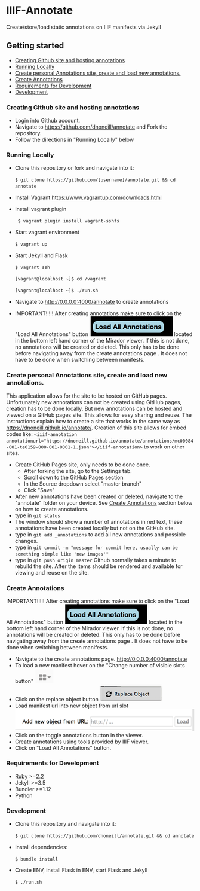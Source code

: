 # IIIF-Annotate

Create/store/load static annotations on IIIF manifests via Jekyll

## Getting started
<!-- TOC depthFrom:3 depthTo:6 withLinks:1 updateOnSave:1 orderedList:0 -->

- [Creating Github site and hosting annotations](#creating-github-site-and-hosting-annotations)
- [Running Locally](#running-locally)
- [Create personal Annotations site, create and load new annotations.](#create-personal-annotations-site-create-and-load-new-annotations)
- [Create Annotations](#create-annotations)
- [Requirements for Development](#requirements-for-development)
- [Development](#development)

<!-- /TOC -->
### Creating Github site and hosting annotations

- Login into Github account.
- Navigate to https://github.com/dnoneill/annotate and Fork the repository.
- Follow the directions in "Running Locally" below

### Running Locally
- Clone this repository or fork and navigate into it:

  `$ git clone https://github.com/[username]/annotate.git && cd annotate`

- Install Vagrant https://www.vagrantup.com/downloads.html
- Install vagrant plugin

  ` $ vagrant plugin install vagrant-sshfs`
- Start vagrant environment

  `$ vagrant up`
- Start Jekyll and Flask

  `$ vagrant ssh`

  `[vagrant@localhost ~]$ cd /vagrant`

  `[vagrant@localhost ~]$ ./run.sh`
- Navigate to http://0.0.0.0:4000/annotate to create annotations
- IMPORTANT!!!!! After creating annotations make sure to click on the "Load All Annotations" button ![load annotations button](images/load_annotations.png) located in the bottom left hand corner of the Mirador viewer. If this is not done, no annotations will be created or deleted. This only has to be done before navigating away from the create annotations page . It does not have to be done when switching between manifests.

### Create personal Annotations site, create and load new annotations.
This application allows for the site to be hosted on GitHub pages. Unfortunately new annotations can not be created using GitHub pages, creation has to be done locally. But new annotations can be hosted and viewed on a GitHub pages site. This allows for easy sharing and reuse. The instructions explain how to create a site that works in the same way as https://dnoneill.github.io/annotate/. Creation of this site allows for embed codes like: `<iiif-annotation annotationurl="https://dnoneill.github.io/annotate/annotations/mc00084-001-te0159-000-001-0001-1.json"></iiif-annotation>` to work on other sites.

- Create GitHub Pages site, only needs to be done once.
  - After forking the site, go to the Settings tab.
  - Scroll down to the GitHub Pages section
  - In the Source dropdown select "master branch"
  - Click "Save"
- After new annotations have been created or deleted, navigate to the "annotate" folder on your device. See [Create Annotations](#create-annotations) section below on how to create annotations.
- type in `git status`
- The window should show a number of annotations in red text, these annotations have been created locally but not on the GitHub site.
- type in `git add _annotations` to add all new annotations and possible changes.
- type in `git commit -m "message for commit here, usually can be something simple like 'new images'"`
- type in `git push origin master`
Github normally takes a minute to rebuild the site. After the items should be rendered and available for viewing and reuse on the site.

### Create Annotations
IMPORTANT!!!!! After creating annotations make sure to click on the "Load All Annotations" button ![load annotations button](images/load_annotations.png) located in the bottom left hand corner of the Mirador viewer. If this is not done, no annotations will be created or deleted. This only has to be done before navigating away from the create annotations page . It does not have to be done when switching between manifests.
- Navigate to the create annotations page. http://0.0.0.0:4000/annotate
- To load a new manifest hover on the "Change number of visible slots button" ![visible slots button](images/slots_button.png)
- Click on the replace object button ![replace objects](images/replace_object.png)
- Load manifest url into new object from url slot ![new manifest](images/new_manifest.png)
- Click on the toggle annotations button in the viewer.
- Create annotations using tools provided by IIIF viewer.
- Click on "Load All Annotations" button.

### Requirements for Development
- Ruby >=2.2
- Jekyll >=3.5
- Bundler >=1.12
- Python

### Development
- Clone this repository and navigate into it:

  `$ git clone https://github.com/dnoneill/annotate.git && cd annotate`
- Install dependencies:

  `$ bundle install`
- Create ENV, install Flask in ENV, start Flask and Jekyll

  `$ ./run.sh`
